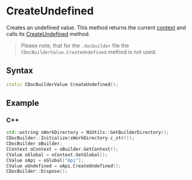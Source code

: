 # CreateUndefined

Creates an undefined value. This method returns the current [context](../CDocBuilderContext/CDocBuilderContext.md) and calls its [CreateUndefined](../CDocBuilderContext/CreateUndefined.md) method.

> Please note, that for the `.docbuilder` file the `CDocBuilderValue.CreateUndefined` method is not used.

## Syntax

```cpp
static CDocBuilderValue CreateUndefined();
```

## Example

### C++

```cpp
std::wstring sWorkDirectory = NSUtils::GetBuilderDirectory();
CDocBuilder::Initialize(sWorkDirectory.c_str());
CDocBuilder oBuilder;
CContext oContext = oBuilder.GetContext();
CValue oGlobal = oContext.GetGlobal();
CValue oApi = oGlobal["Api"];
CValue oUndefined = oApi.CreateUndefined();
CDocBuilder::Dispose();
```
